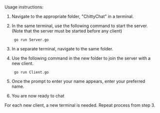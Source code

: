 

Usage instructions:
1. Navigate to the appropriate folder, "ChittyChat" in a terminal. 
2. In the same terminal, use the following command to start the server. (Note that the server must be started before any client)

        go run Server.go

3. In a separate terminal, navigate to the same folder. 
4. Use the following command in the new folder to join the server with a new client.

        go run Client.go

5. Once the prompt to enter your name appears, enter your preferred name.
6. You are now ready to chat

For each new client, a new terminal is needed. Repeat process from step 3.
